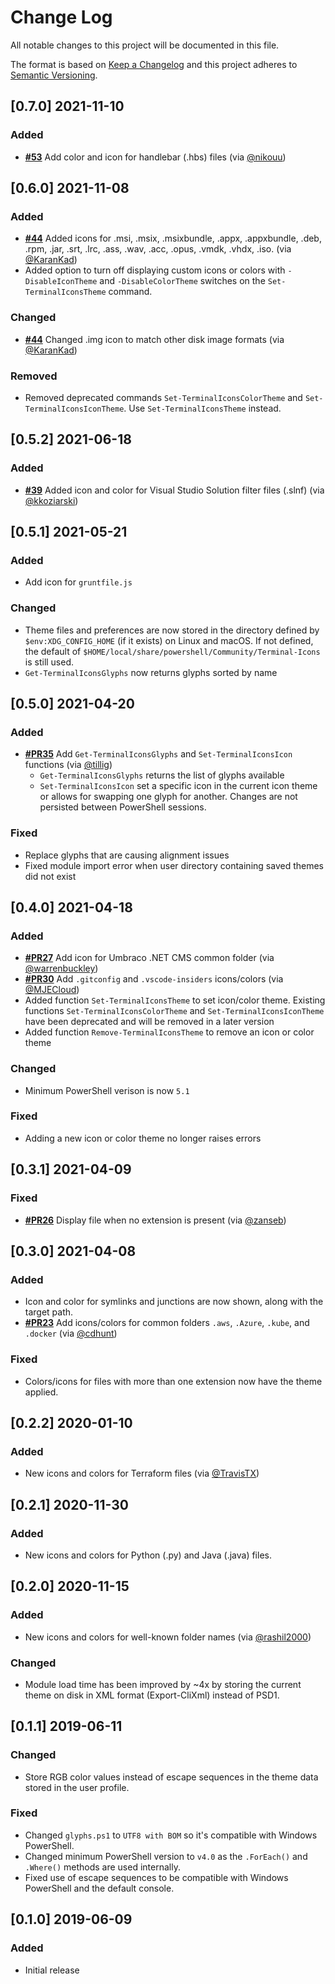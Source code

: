 # Change Log

All notable changes to this project will be documented in this file.

The format is based on [Keep a Changelog](http://keepachangelog.com/)
and this project adheres to [Semantic Versioning](http://semver.org/).

## [0.7.0] 2021-11-10

### Added

- [**#53**](https://github.com/devblackops/Terminal-Icons/pull/53) Add color and icon for handlebar (.hbs) files (via [@nikouu](https://github.com/nikouu))

## [0.6.0] 2021-11-08

### Added

- [**#44**](https://github.com/devblackops/Terminal-Icons/pull/44) Added icons for .msi, .msix, .msixbundle, .appx, .appxbundle, .deb, .rpm, .jar, .srt, .lrc, .ass, .wav, .acc, .opus, .vmdk, .vhdx, .iso. (via [@KaranKad](https://github.com/KaranKad))
- Added option to turn off displaying custom icons or colors with `-DisableIconTheme` and `-DisableColorTheme` switches on the `Set-TerminalIconsTheme` command.

### Changed

- [**#44**](https://github.com/devblackops/Terminal-Icons/pull/44) Changed .img icon to match other disk image formats (via [@KaranKad](https://github.com/KaranKad))

### Removed

- Removed deprecated commands `Set-TerminalIconsColorTheme` and `Set-TerminalIconsIconTheme`. Use `Set-TerminalIconsTheme` instead.

## [0.5.2] 2021-06-18

### Added

- [**#39**](https://github.com/devblackops/Terminal-Icons/pull/39) Added icon and color for Visual Studio Solution filter files (.slnf) (via [@kkoziarski](https://github.com/kkoziarski))

## [0.5.1] 2021-05-21

### Added

- Add icon for `gruntfile.js`

### Changed

- Theme files and preferences are now stored in the directory defined by `$env:XDG_CONFIG_HOME` (if it exists) on Linux and macOS. If not defined, the default of `$HOME/local/share/powershell/Community/Terminal-Icons` is still used.
- `Get-TerminalIconsGlyphs` now returns glyphs sorted by name

## [0.5.0] 2021-04-20

### Added

- [**#PR35**](https://github.com/devblackops/Terminal-Icons/pull/35) Add `Get-TerminalIconsGlyphs` and `Set-TerminalIconsIcon` functions (via [@tillig](https://github.com/tillig))
  - `Get-TerminalIconsGlyphs` returns the list of glyphs available
  - `Set-TerminalIconsIcon` set a specific icon in the current icon theme or allows for swapping one glyph for another. Changes are not persisted between PowerShell sessions.

### Fixed

- Replace glyphs that are causing alignment issues
- Fixed module import error when user directory containing saved themes did not exist

## [0.4.0] 2021-04-18

### Added

- [**#PR27**](https://github.com/devblackops/Terminal-Icons/pull/27) Add icon for Umbraco .NET CMS common folder (via [@warrenbuckley](https://github.com/warrenbuckley))
- [**#PR30**](https://github.com/devblackops/Terminal-Icons/pull/30) Add `.gitconfig` and `.vscode-insiders` icons/colors (via [@MJECloud](https://github.com/MJECloud))
- Added function `Set-TerminalIconsTheme` to set icon/color theme. Existing functions `Set-TerminalIconsColorTheme` and `Set-TerminalIconsIconTheme` have been deprecated and will be removed in a later version
- Added function `Remove-TerminalIconsTheme` to remove an icon or color theme

### Changed

- Minimum PowerShell verison is now `5.1`

### Fixed

- Adding a new icon or color theme no longer raises errors

## [0.3.1] 2021-04-09

### Fixed

- [**#PR26**](https://github.com/devblackops/Terminal-Icons/pull/26) Display file when no extension is present (via [@zanseb](https://github.com/zanseb))

## [0.3.0] 2021-04-08

### Added

- Icon and color for symlinks and junctions are now shown, along with the target path.
- [**#PR23**](https://github.com/devblackops/Terminal-Icons/pull/23) Add icons/colors for common folders `.aws`, `.Azure`, `.kube`, and `.docker` (via [@cdhunt](https://github.com/cdhunt))

### Fixed

- Colors/icons for files with more than one extension now have the theme applied.

## [0.2.2] 2020-01-10

### Added

- New icons and colors for Terraform files (via [@TravisTX](https://github.com/TravisTX))

## [0.2.1] 2020-11-30

### Added

- New icons and colors for Python (.py) and Java (.java) files.

## [0.2.0] 2020-11-15

### Added

- New icons and colors for well-known folder names (via [@rashil2000](https://github.com/rashil2000))

### Changed

- Module load time has been improved by ~4x by storing the current theme on disk in XML format (Export-CliXml) instead of PSD1.

## [0.1.1] 2019-06-11

### Changed

- Store RGB color values instead of escape sequences in the theme data stored in the user profile.

### Fixed

- Changed `glyphs.ps1` to `UTF8 with BOM` so it's compatible with Windows PowerShell.
- Changed minimum PowerShell version to `v4.0` as the `.ForEach()` and `.Where()` methods are used internally.
- Fixed use of escape sequences to be compatible with Windows PowerShell and the default console.

## [0.1.0] 2019-06-09

### Added

- Initial release
